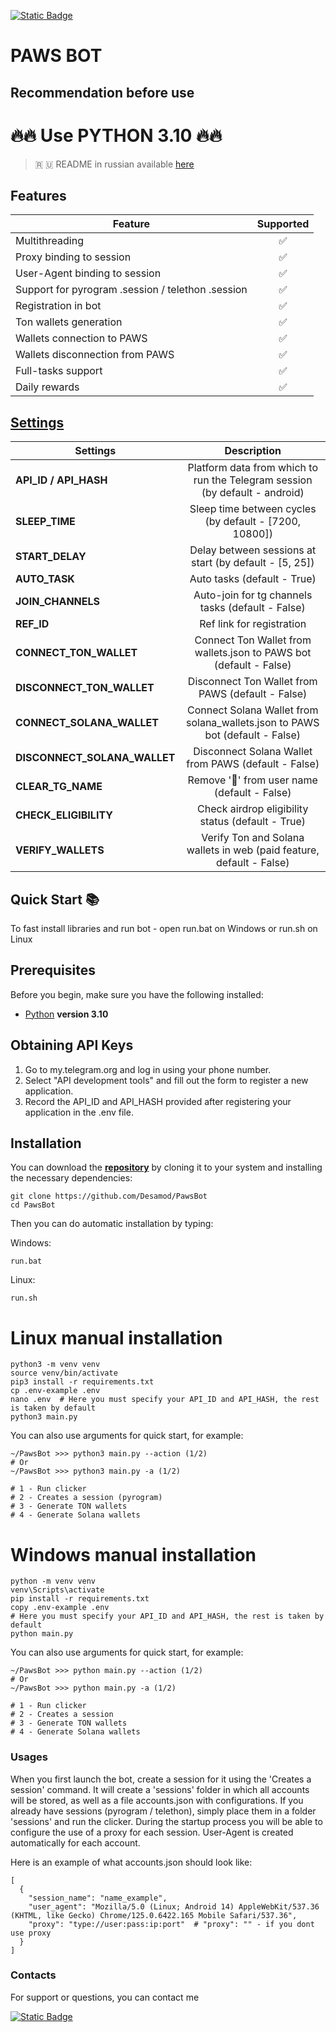 [![Static Badge](https://img.shields.io/badge/Telegram-Bot%20Link-Link?style=for-the-badge&logo=Telegram&logoColor=white&logoSize=auto&color=blue)](https://t.me/PAWSOG_bot/PAWS?startapp=idqtVYZG)

# PAWS BOT
## Recommendation before use

# 🔥🔥 Use PYTHON 3.10 🔥🔥

> 🇷 🇺 README in russian available [here](README-RU.md)

## Features  
| Feature                                           | Supported |
|---------------------------------------------------|:---------:|
| Multithreading                                    |     ✅     |
| Proxy binding to session                          |     ✅     |
| User-Agent binding to session                     |     ✅     |
| Support for pyrogram .session / telethon .session |     ✅     |
| Registration in bot                               |     ✅     |
| Ton wallets generation                            |     ✅     |
| Wallets connection to PAWS                        |     ✅     |
| Wallets disconnection from PAWS                   |     ✅     |
| Full-tasks support                                |     ✅     |
| Daily rewards                                     |     ✅     |



## [Settings](https://github.com/Desamod/PawsBot/blob/master/.env-example/)
| Settings                     |                                 Description                                  |
|------------------------------|:----------------------------------------------------------------------------:|
| **API_ID / API_HASH**        | Platform data from which to run the Telegram session (by default - android)  |
| **SLEEP_TIME**               |            Sleep time between cycles (by default - [7200, 10800])            |
| **START_DELAY**              |            Delay between sessions at start (by default - [5, 25])            |
| **AUTO_TASK**                |                         Auto tasks (default - True)                          |
| **JOIN_CHANNELS**            |              Auto-join for tg channels tasks (default - False)               |
| **REF_ID**                   |                          Ref link for registration                           |
| **CONNECT_TON_WALLET**       |      Connect Ton Wallet from wallets.json to PAWS bot (default - False)      |
| **DISCONNECT_TON_WALLET**    |              Disconnect Ton Wallet from PAWS (default - False)               |
| **CONNECT_SOLANA_WALLET**    | Connect Solana Wallet from solana_wallets.json to PAWS bot (default - False) |
| **DISCONNECT_SOLANA_WALLET** |             Disconnect Solana Wallet from PAWS (default - False)             |
| **CLEAR_TG_NAME**            |                 Remove '🐾' from user name (default - False)                 |
| **CHECK_ELIGIBILITY**        |              Check airdrop eligibility status (default - True)               |
| **VERIFY_WALLETS**           |     Verify Ton and Solana wallets in web (paid feature, default - False)     |

## Quick Start 📚

To fast install libraries and run bot - open run.bat on Windows or run.sh on Linux

## Prerequisites
Before you begin, make sure you have the following installed:
- [Python](https://www.python.org/downloads/) **version 3.10**

## Obtaining API Keys
1. Go to my.telegram.org and log in using your phone number.
2. Select "API development tools" and fill out the form to register a new application.
3. Record the API_ID and API_HASH provided after registering your application in the .env file.

## Installation
You can download the [**repository**](https://github.com/Desamod/PawsBot) by cloning it to your system and installing the necessary dependencies:
```shell
git clone https://github.com/Desamod/PawsBot
cd PawsBot
```

Then you can do automatic installation by typing:

Windows:
```shell
run.bat
```

Linux:
```shell
run.sh
```

# Linux manual installation
```shell
python3 -m venv venv
source venv/bin/activate
pip3 install -r requirements.txt
cp .env-example .env
nano .env  # Here you must specify your API_ID and API_HASH, the rest is taken by default
python3 main.py
```

You can also use arguments for quick start, for example:
```shell
~/PawsBot >>> python3 main.py --action (1/2)
# Or
~/PawsBot >>> python3 main.py -a (1/2)

# 1 - Run clicker
# 2 - Creates a session (pyrogram)
# 3 - Generate TON wallets
# 4 - Generate Solana wallets
```

# Windows manual installation
```shell
python -m venv venv
venv\Scripts\activate
pip install -r requirements.txt
copy .env-example .env
# Here you must specify your API_ID and API_HASH, the rest is taken by default
python main.py
```

You can also use arguments for quick start, for example:
```shell
~/PawsBot >>> python main.py --action (1/2)
# Or
~/PawsBot >>> python main.py -a (1/2)

# 1 - Run clicker
# 2 - Creates a session
# 3 - Generate TON wallets
# 4 - Generate Solana wallets
```

### Usages
When you first launch the bot, create a session for it using the 'Creates a session' command. It will create a 'sessions' folder in which all accounts will be stored, as well as a file accounts.json with configurations.
If you already have sessions (pyrogram / telethon), simply place them in a folder 'sessions' and run the clicker. During the startup process you will be able to configure the use of a proxy for each session.
User-Agent is created automatically for each account.

Here is an example of what accounts.json should look like:
```shell
[
  {
    "session_name": "name_example",
    "user_agent": "Mozilla/5.0 (Linux; Android 14) AppleWebKit/537.36 (KHTML, like Gecko) Chrome/125.0.6422.165 Mobile Safari/537.36",
    "proxy": "type://user:pass:ip:port"  # "proxy": "" - if you dont use proxy
  }
]
```

### Contacts

For support or questions, you can contact me

[![Static Badge](https://img.shields.io/badge/Telegram-Channel-Link?style=for-the-badge&logo=Telegram&logoColor=white&logoSize=auto&color=blue)](https://t.me/desforge_cryptwo)



